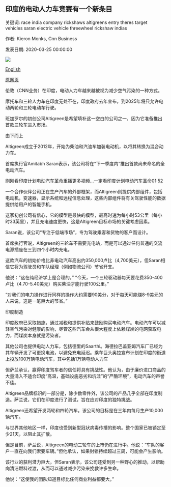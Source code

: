 ## 印度的电动人力车竞赛有一个新条目

关键词: race india company rickshaws altigreens entry theres target vehicles saran electric vehicle threewheel rickshaw indias

作者: Kieron Monks, Cnn Business

发表日期: 2020-03-25 00:00:00

![](https://cdn.cnn.com/cnnnext/dam/assets/200313091506-altigreen-electric-three-wheel-super-tease.jpg)

[English](There%27s%20a%20new%20entry%20in%20India%27s%20electric%20rickshaw%20race.md)

[原网页](https://edition.cnn.com/2020/03/25/energy/altigreen-india-electric-rickshaw-spc-intl/index.html)

伦敦（CNN业务）在印度，电动人力车越来越被视为减少空气污染的一种方式。

摩托车和三轮人力车在印度无处不在，印度政府去年宣布，到2025年将只允许电动两轮和三轮电动车行驶。

班加罗尔的初创公司Altigreen是希望填补这一空白的公司之一，因为它准备推出首款三轮车进入市场。

由下而上

Altigreen成立于2012年，开始为柴油和汽油车加装电动机，以将其转换为混合动力车。

首席执行官Amitabh Saran表示，该公司将在“下一季度内”推出首款尚未命名的全电动汽车。

刚刚看印度计划电动汽车革命重播更多视频...一定看印度计划电动汽车革命01:52

一个合作伙伴公司正在生产汽车的外部框架，而Altigreen则提供内部组件，包括电动机，变速器，显示系统和远程信息处理，这些内部组件将有关驾驶性能的数据提供给用户的智能手机。

这家初创公司有信心，它的模型是最快的模型，最高时速为每小时53公里（每小时33英里），并且充电速度更快，这是Altigreen目标市场的关键考虑因素。

Saran说，该公司“专注于低端市场”，专为驾驶乘客和货物的客户而设计。

首席执行官说，Altigreen的三轮车不需要充电站，而是可以通过任何普通的交流电源插座在三到四个小时内充电。

这款汽车的初始价格比非电动汽车高出约350,000卢比（4,700美元），但Saran相信它将为驾驶员和车队经理（例如物流公司）节省开支。

他说：“这在纯经济学上是合理的。” “今天，一个三轮驱动器每天要花费350-400卢比（4.70-5.40美元）购买柴油才能行驶100公里。”

“对我们的电力操作进行同样的操作大约需要90美分，对于每天可能赚8-9美元的人来说，这是一笔巨大的节省。”

印度制造

印度政府已采取措施，通过减税和提供补贴来鼓励购买电动汽车。电动汽车可以减轻空气污染对健康的影响，尽管这些汽车会从很大程度上依赖煤炭的电网获取电力，而煤炭本身就是污染者。

其他公司也提供电动人力车，包括德里的Saarthi。海德拉巴盖亚姆汽车厂已经为其车辆开发了可更换电池，以避免充电延迟。乘车巨头奥拉宣布计划在印度的街道上投放100万辆电动汽车，其中包括1万辆电动人力车

但萨兰承认，赢得印度驾车者的信任将具有挑战性。他认为，由于廉价进口商品的大量涌入不适合印度“高温，基础设施恶劣和坑洼”的“严酷环境”，电动汽车的声誉不佳。

Altigreen品牌标识的一部分是，除少数零件外，该公司的产品几乎全部在印度制造。萨兰说，它们在印度进行了测试，旨在应对印度的独特挑战。

Altigreen还希望开发两轮和四轮汽车。该公司的目标是在三年内每月生产10,000辆汽车。

与世界其他地区一样，印度也受到新型冠状病毒传播的影响。整个国家已被锁定至少21天，以阻止其扩散。

但是目前，萨兰说，Altigreen的电动三轮车的上市仍在进行中。他说：“车队的客户一直在向我们索要车辆。”但他承认，如果封锁持续超过三周，可能会产生影响。

该行业的获利潜力巨大，但Saran表示，该公司还受到另一种野心的推动，以帮助向清洁燃料过渡，从而可以通过减少污染来挽救许多生命。

他说：“这使我的团队知道目标比任何商业利益都要大。”